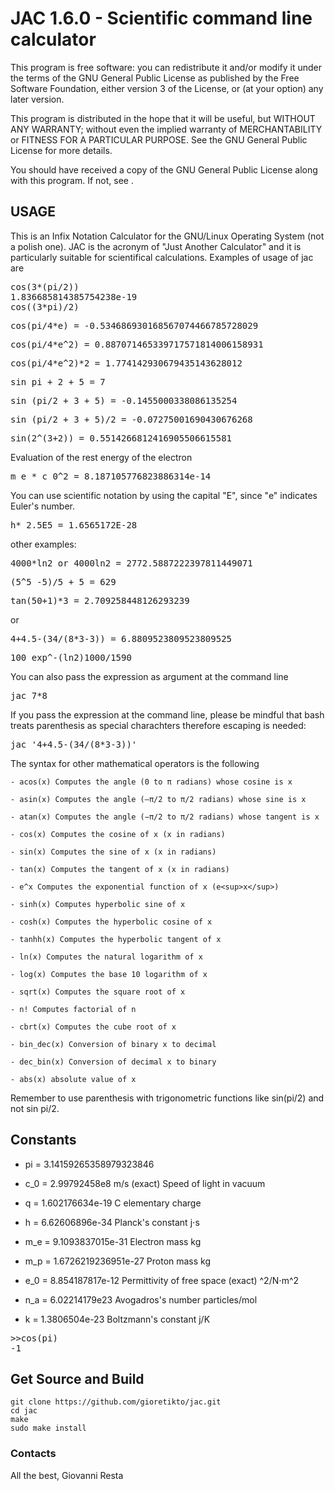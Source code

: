 <h1>JAC 1.6.0 - Scientific command line calculator</h1>

<p>This program is free software: you can redistribute it and/or modify it under the terms of the GNU General Public License as published by
the Free Software Foundation, either version 3 of the License, or (at your option) any later version.</p>

<p>This program is distributed in the hope that it will be useful,
but WITHOUT ANY WARRANTY; without even the implied warranty of
MERCHANTABILITY or FITNESS FOR A PARTICULAR PURPOSE. See the
GNU General Public License for more details.</p>

<p>You should have received a copy of the GNU General Public License
along with this program. If not, see <https://www.gnu.org/licenses/>.</p>

<h2>USAGE</h2>

<p>This is an Infix Notation Calculator for the GNU/Linux Operating System (not a polish one). JAC is the acronym of "Just Another Calculator" and it is particularly suitable for scientifical calculations. Examples of usage of jac are</p>

<pre>cos(3*(pi/2))
1.836685814385754238e-19
cos((3*pi)/2)</pre>

<pre>cos(pi/4*e) = -0.534686930168567074466785728029</pre>

<pre>cos(pi/4*e^2) = 0.887071465339717571814006158931</pre>

<pre>cos(pi/4*e^2)*2 = 1.774142930679435143628012</pre>

<pre>sin pi + 2 + 5 = 7</pre>

<pre>sin (pi/2 + 3 + 5) = -0.1455000338086135254</pre>

<pre>sin (pi/2 + 3 + 5)/2 = -0.07275001690430676268</pre>

<pre>sin(2^(3+2)) = 0.5514266812416905506615581</pre>

<p>Evaluation of the rest energy of the electron</p>

<pre>m_e * c_0^2 = 8.187105776823886314e-14</pre>

<p>You can use scientific notation by using the capital "E", since "e" indicates Euler's number.</p>

<pre>h* 2.5E5 = 1.6565172E-28</pre>

<p>other examples:</p>

<pre>4000*ln2 or 4000ln2 = 2772.5887222397811449071</pre>

<pre>(5^5 -5)/5 + 5 = 629</pre>

<pre>tan(50+1)*3 = 2.709258448126293239</pre>

<p>or</p>

<pre>4+4.5-(34/(8*3-3)) = 6.8809523809523809525</pre>

<pre>100 exp^-(ln2)1000/1590</pre>

<p>You can also pass the expression as argument at the command line</p>

<pre>jac 7*8</pre>

<p>If you pass the expression at the command line, please be mindful that bash treats parenthesis as special charachters therefore escaping is needed:</p>

<pre>jac '4+4.5-(34/(8*3-3))'</pre>

<p>The syntax for other mathematical operators is the following</p>

	- acos(x) Computes the angle (0 to π radians) whose cosine is x

	- asin(x) Computes the angle (—π/2 to π/2 radians) whose sine is x

	- atan(x) Computes the angle (−π/2 to π/2 radians) whose tangent is x

	- cos(x) Computes the cosine of x (x in radians)

	- sin(x) Computes the sine of x (x in radians)

	- tan(x) Computes the tangent of x (x in radians)

	- e^x Computes the exponential function of x (e<sup>x</sup>)
	
	- sinh(x) Computes hyperbolic sine of x
	
	- cosh(x) Computes the hyperbolic cosine of x
	
	- tanhh(x) Computes the hyperbolic tangent of x

	- ln(x) Computes the natural logarithm of x

	- log(x) Computes the base 10 logarithm of x

	- sqrt(x) Computes the square root of x
	
	- n! Computes factorial of n
	
	- cbrt(x) Computes the cube root of x
	
	- bin_dec(x) Conversion of binary x to decimal
	
	- dec_bin(x) Conversion of decimal x to binary
	
	- abs(x) absolute value of x

<p>Remember to use parenthesis with trigonometric functions like sin(pi/2) and not sin pi/2.</p>
	
<h2>Constants</h2>

- pi = 3.14159265358979323846

- c_0 = 2.99792458e8 m/s (exact)	Speed of light in vacuum

- q = 1.602176634e-19 				C elementary charge

- h = 6.62606896e-34    			Planck's constant j⋅s

- m_e = 9.1093837015e-31 			Electron mass kg

- m_p = 1.6726219236951e-27 		Proton mass kg

- e_0 = 8.854187817e-12    			Permittivity of free space (exact)  ^2/N⋅m^2

- n_a = 6.02214179e23				Avogadros's number particles/mol

- k = 1.3806504e-23					Boltzmann's constant j/K

<pre>>>cos(pi)
-1
</pre>

## Get Source and Build

```
git clone https://github.com/gioretikto/jac.git
cd jac
make
sudo make install
```

<h3>Contacts</h3>

<p>All the best,
Giovanni Resta <giovannirestadev@gmail.com></p>
